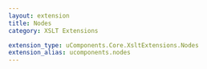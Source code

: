 ```yaml
---
layout: extension
title: Nodes
category: XSLT Extensions

extension_type: uComponents.Core.XsltExtensions.Nodes
extension_alias: ucomponents.nodes
---
```


